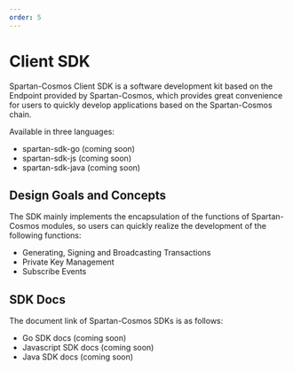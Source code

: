 ```yaml
---
order: 5
---
```


# Client SDK

Spartan-Cosmos Client SDK is a software development kit based on the Endpoint provided by Spartan-Cosmos, which provides great convenience for users to quickly develop applications based on the Spartan-Cosmos chain.

Available in three languages:

- spartan-sdk-go (coming soon)
- spartan-sdk-js (coming soon)
- spartan-sdk-java (coming soon)

## Design Goals and Concepts

The SDK mainly implements the encapsulation of the functions of Spartan-Cosmos modules, so users can quickly realize the development of the following functions:

- Generating, Signing and Broadcasting Transactions
- Private Key Management
- Subscribe Events

## SDK Docs

The document link of Spartan-Cosmos SDKs is as follows:

- Go SDK docs (coming soon)
- Javascript SDK docs (coming soon)
- Java SDK docs (coming soon)
